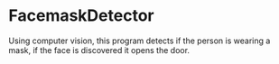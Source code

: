 # FacemaskDetector
Using computer vision, this program detects if the person is wearing a mask, if the face is discovered it opens the door.

